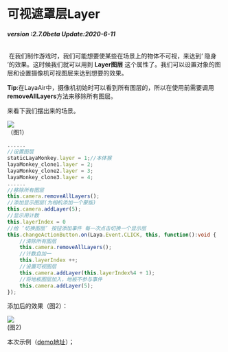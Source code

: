 # 可视遮罩层Layer

###### **version :2.7.0beta   Update:2020-6-11**

​	在我们制作游戏时，我们可能想要使某些在场景上的物体不可视，来达到‘ 隐身 ’的效果。这时候我们就可以用到 **Layer图层** 这个属性了。我们可以设置对象的图层和设置摄像机可视图层来达到想要的效果。

**Tip**:在LayaAir中，摄像机初始时可以看到所有图层的，所以在使用前需要调用**removeAllLayers**方法来移除所有图层。

来看下我们摆出来的场景。

![](img/1.png)<br>（图1）

```typescript
......
//设置图层
staticLayaMonkey.layer = 1;//本体猴
layaMonkey_clone1.layer = 2;
layaMonkey_clone2.layer = 3;
layaMonkey_clone3.layer = 4;
......
//移除所有图层
this.camera.removeAllLayers();
//添加显示图层(为相机添加一个蒙版)
this.camera.addLayer(5);
//显示用计数
this.layerIndex = 0
//给 ‘切换图层’ 按钮添加事件 每一次点击切换一个显示层
this.changeActionButton.on(Laya.Event.CLICK, this, function():void {
    //清除所有图层
    this.camera.removeAllLayers();
    //计数自加一
    this.layerIndex ++;
    //设置可视图层
    this.camera.addLayer(this.layerIndex%4 + 1);
    //将地板图层加入，地板不参与事件
    this.camera.addLayer(5);
});
```

添加后的效果（图2）：

![](img/2.gif)<br>(图2)

本次示例（[demo地址](https://layaair.ldc.layabox.com/demo2/?language=ch&category=3d&group=Camera&name=CameraLayer)）；
